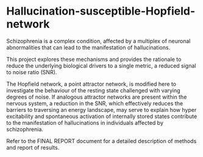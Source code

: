 # Hallucination-susceptible-Hopfield-network
Schizophrenia is a complex condition, affected by a multiplex of neuronal abnormalities that can lead to the manifestation of hallucinations. 

This project explores these mechanisms and provides the rationale to reduce the underlying biological drivers to a single metric, a reduced signal to noise ratio (SNR). 

The Hopfield network, a point attractor network, is modified here to investigate the behaviour of the resting state challenged with varying degrees of noise. If analogous attractor networks are present within the nervous system, a reduction in the SNR, which effectively reduces the barriers to traversing an energy landscape, may serve to explain how hyper excitability and spontaneous activation of internally stored states contribute to the manifestation of hallucinations in individuals affected by schizophrenia.

Refer to the FINAL REPORT document for a detailed description of methods and report of results.
